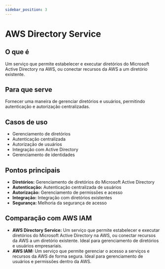 ```yaml
---
sidebar_position: 3
---
```


# AWS Directory Service

## O que é
Um serviço que permite estabelecer e executar diretórios do Microsoft Active Directory na AWS, ou conectar recursos da AWS a um diretório existente.

## Para que serve
Fornecer uma maneira de gerenciar diretórios e usuários, permitindo autenticação e autorização centralizadas.

## Casos de uso
- Gerenciamento de diretórios
- Autenticação centralizada
- Autorização de usuários
- Integração com Active Directory
- Gerenciamento de identidades

## Pontos principais
- **Diretórios:** Gerenciamento de diretórios do Microsoft Active Directory
- **Autenticação:** Autenticação centralizada de usuários
- **Autorização:** Gerenciamento de permissões e acesso
- **Integração:** Integração com diretórios existentes
- **Segurança:** Melhoria da segurança de acesso

## Comparação com AWS IAM
- **AWS Directory Service:** Um serviço que permite estabelecer e executar diretórios do Microsoft Active Directory na AWS, ou conectar recursos da AWS a um diretório existente. Ideal para gerenciamento de diretórios e usuários empresariais.
- **AWS IAM:** Um serviço que permite gerenciar o acesso a serviços e recursos da AWS de forma segura. Ideal para gerenciamento de usuários e permissões dentro da AWS. 
